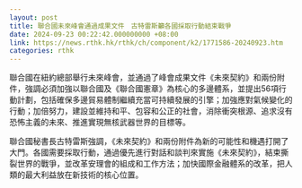 ```yaml
---
layout: post
title: 聯合國未來峰會通過成果文件　古特雷斯籲各國採取行動結束戰爭
date: 2024-09-23 00:22:42.000000000 +08:00
link: https://news.rthk.hk/rthk/ch/component/k2/1771586-20240923.htm
categories: rthk
---
```


聯合國在紐約總部舉行未來峰會，並通過了峰會成果文件《未來契約》和兩份附件，強調必須加強以聯合國及《聯合國憲章》為核心的多邊體系，並提出56項行動計劃，包括確保多邊貿易體制繼續充當可持續發展的引擎；加強應對氣候變化的行動；加倍努力，建設並維持和平、包容和公正的社會，消除衝突根源、追求沒有恐怖主義的未來、推進實現無核武器世界的目標等。

聯合國秘書長古特雷斯強調，《未來契約》和兩份附件為新的可能性和機遇打開了大門。各國需要採取行動，通過優先進行對話和談判來實施《未來契約》，結束撕裂世界的戰爭，並改革安理會的組成和工作方法；加快國際金融體系的改革，把人類的最大利益放在新技術的核心位置。

